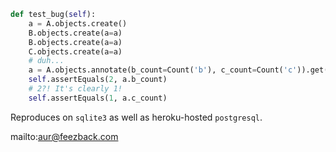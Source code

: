 ```python
def test_bug(self):
    a = A.objects.create()
    B.objects.create(a=a)
    B.objects.create(a=a)
    C.objects.create(a=a)
    # duh...
    a = A.objects.annotate(b_count=Count('b'), c_count=Count('c')).get()
    self.assertEquals(2, a.b_count)
    # 2?! It's clearly 1!
    self.assertEquals(1, a.c_count)
```

Reproduces on `sqlite3` as well as heroku-hosted `postgresql`.

mailto:aur@feezback.com